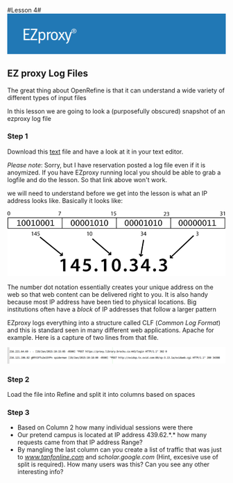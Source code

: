 
#Lesson 4#
![01](01.png)

## EZ proxy Log Files ##

The great thing about OpenRefine is that it can understand a wide variety of different types of input files

In this lesson we are going to look a (purposefully obscured) snapshot of an ezproxy log file

### Step 1 ###

Download this [text](./clf_mod.txt) file and have a look at it in your text editor.

_Please note_: Sorry, but I have reservation posted a log file even if it is anoymized. If you have EZproxy running local you should be able to grab a logfile and do the lesson. So that link above won't work.


we will need to understand before we get into the lesson is what an IP address looks like. Basically it looks like:

![02](02.png)

The number dot notation essentially creates your unique address on the web so that web content can be delivered right to you.
It is also handy because most IP address have been tied to physical locations.
Big institutions often have a _block_ of IP addresses that follow a larger pattern

EZproxy logs everything into a structure called CLF (_Common Log Format_) and this is standard seen in many different web applications.
Apache for example.
Here is a capture of two lines from that file.

![03](03.png)

### Step 2 ###

Load the file into Refine and split it into columns based on spaces

### Step 3 ###

- Based on Column 2 how many individual sessions were there
- Our pretend campus is located at IP address 439.62.\*.\* how many requests came from that IP address Range?
- By mangling the last column can you create a list of traffic that was just to _www.tanfonline.com_ and _scholar.google.com_ (Hint, excesive use of split is required). How many users was this? Can you see any other interesting info?
